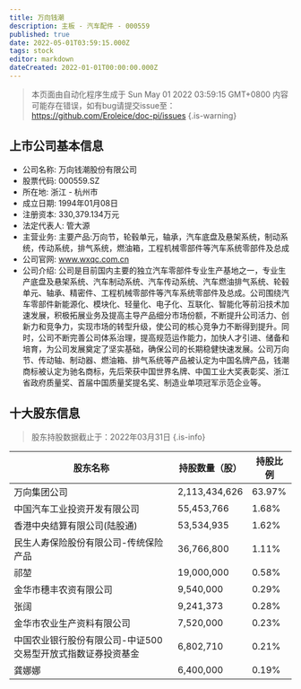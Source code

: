 ```yaml
---
title: 万向钱潮
description: 主板 - 汽车配件 - 000559
published: true
date: 2022-05-01T03:59:15.000Z
tags: stock
editor: markdown
dateCreated: 2022-01-01T00:00:00.000Z
---
```


> 本页面由自动化程序生成于 Sun May 01 2022 03:59:15 GMT+0800
> 内容可能存在错误，如有bug请提交issue至：https://github.com/Eroleice/doc-pi/issues
{.is-warning}

## 上市公司基本信息
- 公司名称: 万向钱潮股份有限公司
- 股票代码: 000559.SZ
- 所在地: 浙江 - 杭州市
- 成立日期: 1994年01月08日
- 注册资本: 330,379.134万元
- 法定代表人: 管大源
- 主营业务: 主要产品:万向节，轮毂单元，轴承，汽车底盘及悬架系统，制动系统，传动系统，排气系统，燃油箱，工程机械零部件等汽车系统零部件及总成
- 公司官网: www.wxqc.com.cn
- 公司介绍: 公司是目前国内主要的独立汽车零部件专业生产基地之一，专业生产底盘及悬架系统、汽车制动系统、汽车传动系统、汽车燃油排气系统、轮毂单元、轴承、精密件、工程机械零部件等汽车系统零部件及总成。公司围绕汽车零部件新能源化、模块化、轻量化、电子化、互联化、智能化等前沿技术加速发展，积极拓展业务及提高主导产品细分市场份额，不断提升公司活力、创新力和竞争力，实现市场的转型升级，使公司的核心竞争力不断得到提升。同时，公司不断完善公司体系治理，提高规范运作能力，加快人才引进、储备和培育，为公司发展奠定了坚实基础，确保公司的长期稳健快速发展。公司万向节、传动轴、制动器、燃油箱、排气系统等产品被认定为中国名牌产品，钱潮商标被认定为驰名商标，先后荣获中国世界名牌、中国工业大奖表彰奖、浙江省政府质量奖、首届中国质量奖提名奖、制造业单项冠军示范企业等。


## 十大股东信息
> 股东持股数据截止于：2022年03月31日
{.is-info}

| 股东名称 | 持股数量（股） | 持股比例 |
| --- | --- | --- |
| 万向集团公司 | 2,113,434,626 | 63.97% |
| 中国汽车工业投资开发有限公司 | 55,453,766 | 1.68% |
| 香港中央结算有限公司(陆股通) | 53,534,935 | 1.62% |
| 民生人寿保险股份有限公司-传统保险产品 | 36,766,800 | 1.11% |
| 祁堃 | 19,000,000 | 0.58% |
| 金华市穗丰农资有限公司 | 9,540,000 | 0.29% |
| 张阔 | 9,241,373 | 0.28% |
| 金华市农业生产资料有限公司 | 7,520,000 | 0.23% |
| 中国农业银行股份有限公司-中证500交易型开放式指数证券投资基金 | 6,802,710 | 0.21% |
| 龚娜娜 | 6,400,000 | 0.19% |





